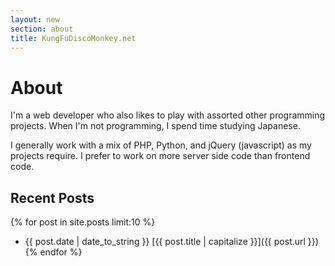 ```yaml
---
layout: new
section: about
title: KungFuDiscoMonkey.net
---
```

# About
I'm a web developer who also likes to play with assorted other programming projects.  When I'm not programming, I spend time studying Japanese.

I generally work with a mix of PHP, Python, and jQuery (javascript) as my projects require.  I prefer to work on more server side code than frontend code.

## Recent Posts
{% for post in site.posts limit:10 %}
 * {{ post.date | date_to_string }} [{{ post.title | capitalize }}]({{ post.url }})
{% endfor %}
